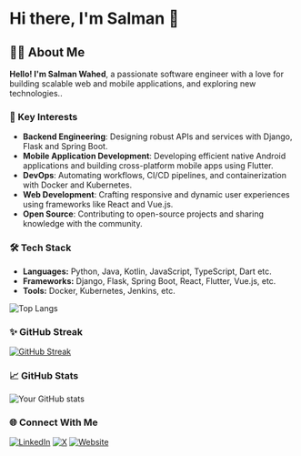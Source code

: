 # Hi there, I'm Salman 👋

## 👨‍💻 About Me

**Hello! I'm Salman Wahed**, a passionate software engineer with a love for building scalable web and mobile applications, and exploring new technologies..

### 🌟 Key Interests
- **Backend Engineering**: Designing robust APIs and services with Django, Flask and Spring Boot.
- **Mobile Application Development**: Developing efficient native Android applications and building cross-platform mobile apps using Flutter.
- **DevOps**: Automating workflows, CI/CD pipelines, and containerization with Docker and Kubernetes.
- **Web Development**: Crafting responsive and dynamic user experiences using frameworks like React and Vue.js.
- **Open Source**: Contributing to open-source projects and sharing knowledge with the community.


### 🛠 Tech Stack

- **Languages:** Python, Java, Kotlin, JavaScript, TypeScript, Dart etc.
- **Frameworks:** Django, Flask, Spring Boot, React, Flutter, Vue.js, etc.
- **Tools:** Docker, Kubernetes, Jenkins, etc.

![Top Langs](https://github-readme-stats.vercel.app/api/top-langs/?username=salmanwahed&layout=compact&theme=radical)
  

### ✨ GitHub Streak
[![GitHub Streak](https://github-readme-streak-stats.herokuapp.com?user=salmanwahed&theme=radical)](https://git.io/streak-stats)


### 📈 GitHub Stats
![Your GitHub stats](https://github-readme-stats.vercel.app/api?username=salmanwahed&show_icons=true&theme=radical)


### 🌐 Connect With Me

[![LinkedIn](https://img.shields.io/badge/LinkedIn-blue?style=for-the-badge&logo=linkedin)](https://linkedin.com/in/salmanwahed)
[![X](https://img.shields.io/badge/Twitter-blue?style=for-the-badge&logo=x)](https://x.com/salman_wahed)
[![Website](https://img.shields.io/badge/Website-blue?style=for-the-badge&logo=python&logoColor=white)](https://salmanwahed.com)
